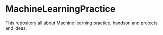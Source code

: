 # MachineLearningPractice
This repository all about Machine learning practice, handson and projects and ideas.

